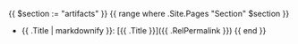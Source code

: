 {{ $section := "artifacts" }}
{{ range where .Site.Pages "Section" $section }}
- {{ .Title | markdownify }}: [{{ .Title }}]({{ .RelPermalink }})
{{ end }}
